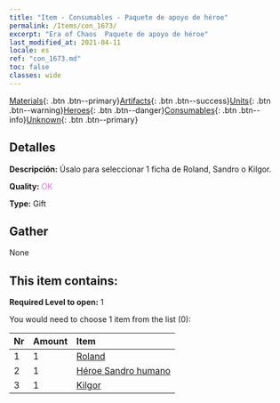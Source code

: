 ```yaml
---
title: "Item - Consumables - Paquete de apoyo de héroe"
permalink: /Items/con_1673/
excerpt: "Era of Chaos  Paquete de apoyo de héroe"
last_modified_at: 2021-04-11
locale: es
ref: "con_1673.md"
toc: false
classes: wide
---
```

 [Materials](/es/Items/){: .btn .btn--primary}[Artifacts](/es/Items/Artifacts/){: .btn .btn--success}[Units](/es/Items/Units/){: .btn .btn--warning}[Heroes](/es/Items/Heroes/){: .btn .btn--danger}[Consumables](/es/Items/Consumables/){: .btn .btn--info}[Unknown](/es/Items/Unknown/){: .btn .btn--primary}

## Detalles
 **Descripción:** Úsalo para seleccionar 1 ficha de Roland, Sandro o Kilgor.

 **Quality:** <span style="color: #DA70D6">OK</span>

 **Type:** Gift

## Gather

  None

## This item contains:

 **Required Level to open:** 1

 You would need to choose 1 item from the list (0):

  | Nr | Amount |     Item    |
  |:---|:-------|:------------|
  | 1 | 1 | [Roland](/es/Items/her_362/) | 
  | 2 | 1 | [Héroe Sandro humano](/es/Items/her_373/) | 
  | 3 | 1 | [Kilgor](/es/Items/her_374/) | 
